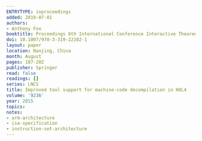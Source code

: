```yaml
---
ENTRYTYPE: inproceedings
added: 2019-07-01
authors:
- Anthony Fox
booktitle: Proceedings 6th International Conference Interactive Theorem Proving ITP 2015
doi: 10.1007/978-3-319-22102-1
layout: paper
location: Nanjing, China
month: August
pages: 187-202
publisher: Springer
read: false
readings: []
series: LNCS
title: Improved tool support for machine-code decompilation in HOL4
volume: '9236'
year: 2015
topics:
notes:
- arm-architecture
- isa-specification
- instruction-set-architecture
---
```

